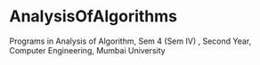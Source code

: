 # AnalysisOfAlgorithms
Programs in Analysis of Algorithm, Sem 4 (Sem IV) , Second Year, Computer Engineering, Mumbai University
